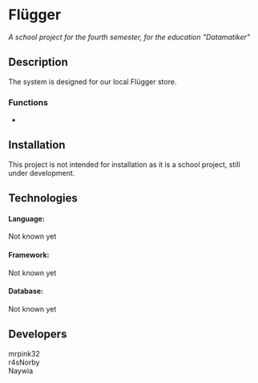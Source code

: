 # **Flügger**
*A school project for the fourth semester, for the education "Datamatiker"*


## **Description** 
The system is designed for our local Flügger store.

### **Functions**
*  

## **Installation**
This project is not intended for installation as it is a school project, still under development.

## **Technologies**
#### Language:  
Not known yet   
#### Framework:  
Not known yet
#### Database:  
Not known yet

## **Developers**
mrpink32  
r4sNorby  
Naywia
